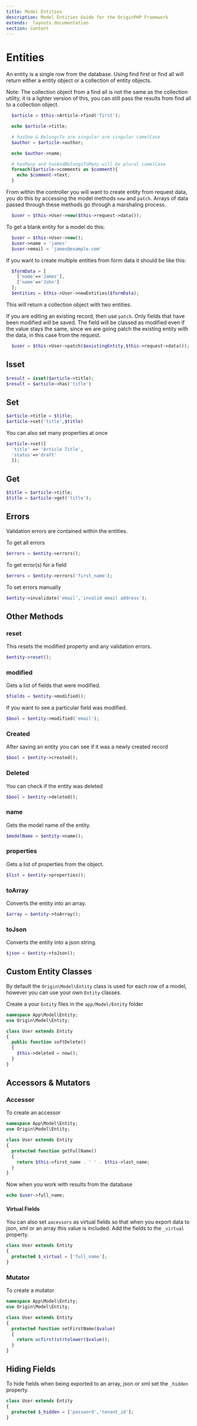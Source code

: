 ```yaml
---
title: Model Entities
description: Model Entities Guide for the OriginPHP Framework
extends: _layouts.documentation
section: content
---
```

# Entities

An entity is a single row from the database. Using find first or find all will return either a entity object or a collection of entity objects. 

Note: The collection object from a find all is not the same as the collection utility, it is a lighter version of this, you can still pass the results from find all to a collection object.

```php
  $article = $this->Article->find('first');

  echo $article->title;

  # hasOne & BelongsTo are singular are singular camelCase
  $author = $article->author;

  echo $author->name;

  # hasMany and hasAndBelongsToMany will be plural camelCase
  foreach($article->comments as $comment){
    echo $comment->text;
  }

```

From within the controller you will want to create entity from request data, you do this by accessing the model methods `new` and `patch`. Arrays of data passed through these methods go through a marshaling process.

```php 
  $user = $this->User->new($this->request->data());
```

To get a blank entity for a model do this:

```php
  $user = $this->User->new();
  $user->name = 'james'
  $user->email = 'james@example.com'
```

If you want to create multiple entities from form data it should be like this:

```php 
  $formData = [
    ['name'=>'James'],
    ['name'=>'John']
  ];
  $entities = $this->User->newEntities($formData);
```

This will return a collection object with two entities.

If you are editing an existing record, then use `patch`. Only fields that have been modified will be
saved. The field will be classed as modified even if the value stays the same, since we are going patch the existing  entity with the data, in this case from the request.

```php 
  $user = $this->User->patch($existingEntity,$this->request->data());
```

## Isset

```php
$result = isset($article->title);
$result = $article->has('title')
```



## Set

```php
$article->title = $title;
$article->set('title',$title)
```

You can also set many properties at once

```php
$article->set([
  'title' => 'Article Title',
  'status'=>'draft'
  ]);
```

## Get

```php
$title = $article->title;
$title = $article->get('title');
```

## Errors

Validation errors are contained within the entities.

To get all errors

```php
$errors = $entity->errors();
```

To get error(s) for a field

```php
$errors = $entity->errors('first_name');
```

To set errors manually

```php
$entity->invalidate('email','invalid email address');
```

## Other Methods

### reset

This resets the modified property and any validation errors.

```php
$entity->reset();
```

### modified

Gets a list of fields that were modified.

```php
$fields = $entity->modified();
```

If you want to see a particular field was modified.


```php
$bool = $entity->modified('email');
```

### Created

After saving an entity you can see if it was a newly created record

```php
$bool = $entity->created();
```

### Deleted

You can check if the entity was deleted

```php
$bool = $entity->deleted();
```

### name

Gets the model name of the entity.

```php
$modelName = $entity->name();
```

### properties

Gets a list of properties from the object.

```php
$list = $entity->properties();
```

### toArray

Converts the entity into an array.

```php
$array = $entity->toArray();
```

### toJson

Converts the entity into a json string.

```php
$json = $entity->toJson();
```

## Custom Entity Classes

By default the `Origin\Model\Entity` class is used for each row of a model, however you can use your own `Entity` classes.

Create a your `Entity` files in the `app/Model/Entity` folder

```php
namespace App\Model\Entity;
use Origin\Model\Entity;

class User extends Entity
{
  public function softDelete()
  {
    $this->deleted = now();
  }
}
```

## Accessors & Mutators

### Accessor

To create an accessor

```php
namespace App\Model\Entity;
use Origin\Model\Entity;

class User extends Entity
{
  protected function getFullName()
  {
    return $this->first_name . ' ' . $this->last_name;
  }
}
```

Now when you work with results from the database

```php
echo $user->full_name;
```

#### Virtual Fields

You can also set `aacessors` as virtual fields so that when you export data to json, xml or an array this value is included. Add the fields to the `_virtual` property.

```php
class User extends Entity
{
  protected $_virtual = ['full_name'];
}
```

### Mutator

To create a mutator

```php
namespace App\Model\Entity;
use Origin\Model\Entity;

class User extends Entity
{
  protected function setFirstName($value)
  {
    return ucfirst(strtolower($value));
  }
}
```

## Hiding Fields

To hide fields when being exported to an array, json or xml set the `_hidden` property.

```php
class User extends Entity
{
  protected $_hidden = ['password','tenant_id'];
}
```